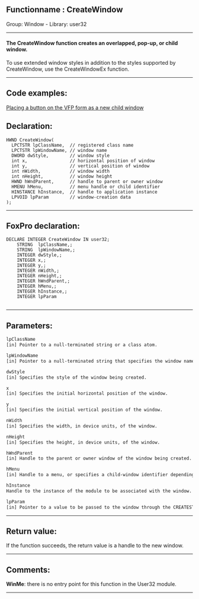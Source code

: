 <link rel="stylesheet" type="text/css" href="../../css/win32api.css">  
<link rel="stylesheet" href="https://cdnjs.cloudflare.com/ajax/libs/font-awesome/4.7.0/css/font-awesome.min.css">

## Functionname : CreateWindow
Group: Window - Library: user32    
***  


#### The CreateWindow function creates an overlapped, pop-up, or child window.

To use extended window styles in addition to the styles supported by CreateWindow, use the CreateWindowEx function.
***  


## Code examples:
[Placing a button on the VFP form as a new child window](../../samples/sample_274.md)  

## Declaration:
```foxpro  
HWND CreateWindow(
  LPCTSTR lpClassName,  // registered class name
  LPCTSTR lpWindowName, // window name
  DWORD dwStyle,        // window style
  int x,                // horizontal position of window
  int y,                // vertical position of window
  int nWidth,           // window width
  int nHeight,          // window height
  HWND hWndParent,      // handle to parent or owner window
  HMENU hMenu,          // menu handle or child identifier
  HINSTANCE hInstance,  // handle to application instance
  LPVOID lpParam        // window-creation data
);  
```  
***  


## FoxPro declaration:
```foxpro  
DECLARE INTEGER CreateWindow IN user32;
	STRING  lpClassName,;
	STRING  lpWindowName,;
	INTEGER dwStyle,;
	INTEGER x,;
	INTEGER y,;
	INTEGER nWidth,;
	INTEGER nHeight,;
	INTEGER hWndParent,;
	INTEGER hMenu,;
	INTEGER hInstance,;
	INTEGER lpParam
  
```  
***  


## Parameters:
```txt  
lpClassName
[in] Pointer to a null-terminated string or a class atom.

lpWindowName
[in] Pointer to a null-terminated string that specifies the window name.

dwStyle
[in] Specifies the style of the window being created.

x
[in] Specifies the initial horizontal position of the window.

y
[in] Specifies the initial vertical position of the window.

nWidth
[in] Specifies the width, in device units, of the window.

nHeight
[in] Specifies the height, in device units, of the window.

hWndParent
[in] Handle to the parent or owner window of the window being created.

hMenu
[in] Handle to a menu, or specifies a child-window identifier depending on the window style.

hInstance
Handle to the instance of the module to be associated with the window.

lpParam
[in] Pointer to a value to be passed to the window through the CREATESTRUCT structure passed in the lParam parameter the WM_CREATE message.  
```  
***  


## Return value:
If the function succeeds, the return value is a handle to the new window.  
***  


## Comments:
<b>WinMe</b>: there is no entry point for this function in the User32 module.  
  
***  

